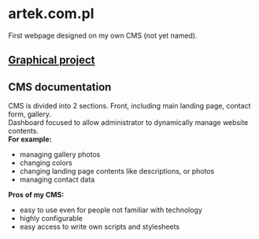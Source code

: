 # artek.com.pl
First webpage designed on my own CMS (not yet named).  
## [Graphical project](https://www.figma.com/file/9MOAWdrk5MHid1iPrzpsZG/artek.com.pl)

## CMS documentation

CMS is divided into 2 sections.
Front, including main landing page, contact form, gallery.  
Dashboard focused to allow administrator to dynamically manage website contents.  
**For example:**
- managing gallery photos
- changing colors
- changing landing page contents like descriptions, or photos
- managing contact data  

**Pros of my CMS:**
- easy to use even for people not familiar with technology
- highly configurable
- easy access to write own scripts and stylesheets
### 